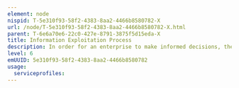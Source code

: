 ```yaml
---
element: node
nispid: T-5e310f93-58f2-4383-8aa2-4466b8580782-X
url: /node/T-5e310f93-58f2-4383-8aa2-4466b8580782-X.html
parent: T-6e6a70e6-22c0-427e-8791-3875f5d15eda-X
title: Information Exploitation Process
description: In order for an enterprise to make informed decisions, the information and data within that organization must be utilized — or exploited — to its fullest extent. The structured Information Exploitation Process or Data Mining/Analysis Process enables people to turn raw information and data into actionable information for decision makers by effectively utilizing the data they have available to them and discovering unseen relationships.
level: 6
emUUID: 5e310f93-58f2-4383-8aa2-4466b8580782
usage:
  serviceprofiles:
---
```

